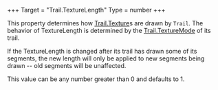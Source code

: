 +++
Target = "Trail.TextureLength"
Type = number
+++

This property determines how [Trail.Texture](https://developer.roblox.com/api-reference/property/Trail/Texture)s are drawn by `Trail`. The behavior of TextureLength is determined by the [Trail.TextureMode](https://developer.roblox.com/api-reference/property/Trail/TextureMode) of its trail.If the TextureLength is changed after its trail has drawn some of its segments, the new length will only be applied to new segments being drawn -- old segments will be unaffected.This value can be any number greater than 0 and defaults to 1.